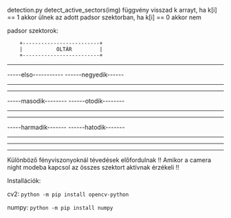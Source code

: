 detection.py 
detect_active_sectors(img) függvény visszad k arrayt, ha k[i] == 1 akkor ülnek az adott padsor szektorban, ha k[i] == 0 akkor nem

padsor szektorok:

        +-------------------------+
        |           OLTÁR         |
        +-------------------------+

--------------------    --------------------
-----elso-----------    ------negyedik------
--------------------    --------------------

--------------------    --------------------
-----masodik--------    ------otodik--------
--------------------    --------------------

--------------------    --------------------
-----harmadik-------    ------hatodik-------
--------------------    --------------------
--------------------    --------------------
--------------------    --------------------


Különböző fényviszonyoknál tévedések előfordulnak
!! Amikor a camera night modeba kapcsol az összes szektort aktívnak érzékeli !!

Installációk: 

cv2: `python -m pip install opencv-python`

numpy: `python -m pip install numpy`
